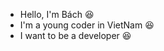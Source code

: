 - Hello, I'm Bách 😆
- I'm a young coder in VietNam 😆
- I want to be a developer 😆
<!---
Bach2011/Bach2011 is a ✨ special ✨ repository because its `README.md` (this file) appears on your GitHub profile.
You can click the Preview link to take a look at your changes.
--->
